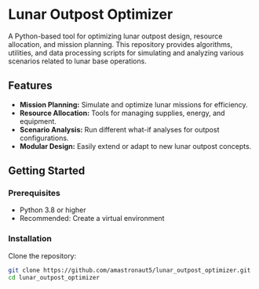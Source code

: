 # Lunar Outpost Optimizer

A Python-based tool for optimizing lunar outpost design, resource allocation, and mission planning. This repository provides algorithms, utilities, and data processing scripts for simulating and analyzing various scenarios related to lunar base operations.

## Features

- **Mission Planning:** Simulate and optimize lunar missions for efficiency.
- **Resource Allocation:** Tools for managing supplies, energy, and equipment.
- **Scenario Analysis:** Run different what-if analyses for outpost configurations.
- **Modular Design:** Easily extend or adapt to new lunar outpost concepts.

## Getting Started

### Prerequisites

- Python 3.8 or higher
- Recommended: Create a virtual environment

### Installation

Clone the repository:

```bash
git clone https://github.com/amastronaut5/lunar_outpost_optimizer.git
cd lunar_outpost_optimizer

